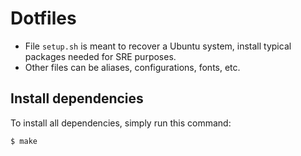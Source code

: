 # Dotfiles

- File `setup.sh` is meant to recover a Ubuntu system, install typical packages needed for SRE purposes.
- Other files can be aliases, configurations, fonts, etc.

## Install dependencies

To install all dependencies, simply run this command:
```bash
$ make
```
